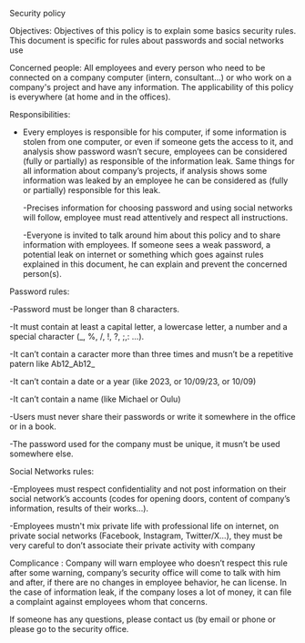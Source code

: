 Security policy 

Objectives: Objectives of this policy is to explain some basics security rules. This document is specific for rules about passwords and social networks use 

Concerned people: All employees and every person who need to be connected on a company computer (intern, consultant...) or who work on a company's project and have any information. The applicability of this policy is everywhere (at home and in the offices). 

Responsibilities:  

- Every employes is responsible for his computer, if some information is stolen 	from one computer, or even if someone gets the access to it, and analysis show 	password wasn’t secure, employees can be considered (fully or partially) as 	responsible of the information leak. Same things for all information about 		company’s projects, if analysis shows some information was leaked by an 		employee he can be considered as (fully or partially) responsible for this leak. 

	-Precises information for choosing password and using social networks will 		follow, employee must read attentively and respect all instructions. 

	-Everyone is invited to talk around him about this policy and to share information 	with employees. If someone sees a weak password, a potential leak on 		internet or something which goes 	against rules explained in this document, he 	can explain and prevent the concerned person(s). 

Password rules: 

-Password must be longer than 8 characters.  

-It must contain at least a capital letter, a lowercase letter, a number and a special character (_, %, /, !, ?, ;,: ...). 

-It can’t contain a caracter more than three times and musn’t be a repetitive patern like Ab12_Ab12_ 

-It can’t contain a date or a year (like 2023, or 10/09/23, or 10/09) 

-It can’t contain a name (like Michael or Oulu) 

-Users must never share their passwords or write it somewhere in the office or in a book. 

-The password used for the company must be unique, it musn’t be used somewhere else. 

Social Networks rules:  

-Employees must respect confidentiality and not post information on their social network’s accounts (codes for opening doors, content of company’s information, results of their works...). 

-Employees mustn't mix private life with professional life on internet, on private social networks (Facebook, Instagram, Twitter/X...), they must be very careful to don’t associate their private activity with company 

Complicance : Company will warn employee who doesn’t respect this rule after some warning, company’s security office will come to talk with him and after, if there are no changes in employee behavior, he can license. In the case of information leak, if the company loses a lot of money, it can file a complaint against employees whom that concerns.  

If someone has any questions, please contact us (by email or phone or please go to the security office.  
